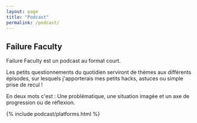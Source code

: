```yaml
---
layout: page
title: "Podcast"
permalink: /podcast/
---
```


## Failure Faculty

Failure Faculty est un podcast au format court.

Les petits questionnements du quotidien serviront de thèmes aux différents épisodes, sur lesquels j'apporterais mes petits hacks, astuces ou simple prise de recul ! 

En deux mots c'est : Une problématique, une situation imagée et un axe de progression ou de réflexion. 




{% include podcast/platforms.html %}